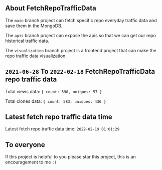 ## About FetchRepoTrafficData

The `main` branch project can fetch specific repo everyday traffic data and save them in the MongoDB.

The `apis` branch project can expose the apis so that we can get our repo historical traffic data.

The `visualization` branch project is a frontend project that can make the repo traffic data visualization.

## `2021-06-28` To `2022-02-18` FetchRepoTrafficData repo traffic data

Total views data: `{ count: 590, uniques: 57 }`

Total clones data: `{ count: 583, uniques: 436 }`

## Latest fetch repo traffic data time

Latest fetch repo traffic data time: `2022-02-19 01:01:29`

## To everyone

If this project is helpful to you please star this project, this is an encouragement to me `:)`



